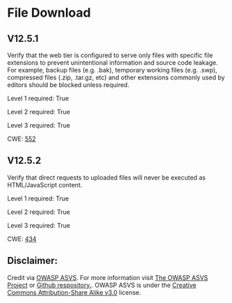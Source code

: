 #  File Download
## V12.5.1
Verify that the web tier is configured to serve only files with specific file extensions to prevent unintentional information and source code leakage. For example, backup files (e.g. .bak), temporary working files (e.g. .swp), compressed files (.zip, .tar.gz, etc) and other extensions commonly used by editors should be blocked unless required.
Level 1 required: True
Level 2 required: True
Level 3 required: True
CWE: [552](https://cwe.mitre.org/data/definitions/552)
## V12.5.2
Verify that direct requests to uploaded files will never be executed as HTML/JavaScript content.
Level 1 required: True
Level 2 required: True
Level 3 required: True
CWE: [434](https://cwe.mitre.org/data/definitions/434)

## Disclaimer:
Credit via [OWASP ASVS](https://owasp.org/www-project-application-security-verification-standard/). For more information visit [The OWASP ASVS Project](https://owasp.org/www-project-application-security-verification-standard/) or [Github respository.](https://github.com/OWASP/ASVS). OWASP ASVS is under the [Creative Commons Attribution-Share Alike v3.0](https://creativecommons.org/licenses/by-sa/3.0/) license.
